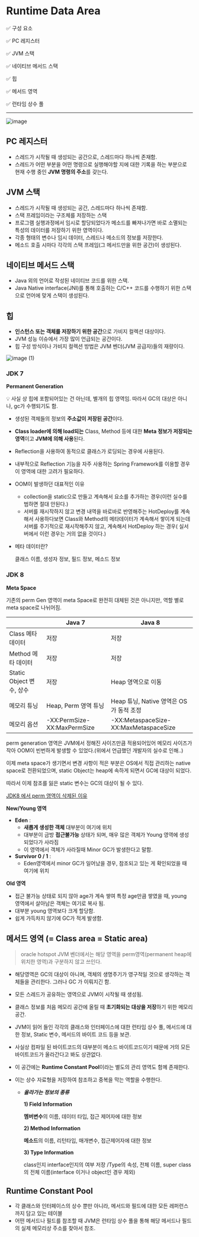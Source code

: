 # Runtime Data Area

✅ 구성 요소

✅ PC 레지스터

✅ JVM 스택

✅ 네이티브 메서드 스택

✅ 힙

✅ 메서드 영역

✅ 런타임 상수 풀

---

![image](https://github.com/uneap/tech-note/assets/25525648/81a22dac-3418-4f6e-97c9-ba690b8a699b)


## PC 레지스터

- 스레드가 시작될 때 생성되는 공간으로, 스레드마다 하나씩 존재함.
- 스레드가 어떤 부분을 어떤 명령으로 실행해야할 지에 대한 기록을 하는 부분으로 현재 수행 중인 **JVM 명령의 주소**를 갖는다.

## JVM 스택

- 스레드가 시작될 때 생성되는 공간, 스레드마다 하나씩 존재함.
- 스택 프레임이라는 구조체를 저장하는 스택
- 프로그램 실행과정에서 임시로 할당되었다가 메소드를 빠져나가면 바로 소멸되는 특성의 데이터를 저장하기 위한 영역이다.
- 각종 형태의 변수나 임시 데이터, 스레드나 메소드의 정보를 저장한다.
- 메소드 호출 시마다 각각의 스택 프레임(그 메서드만을 위한 공간)이 생성된다.

## 네이티브 메서드 스택

- Java 외의 언어로 작성된 네이티브 코드를 위한 스택.
- Java Native interface(JNI)를 통해 호출하는 C/C++ 코드를 수행하기 위한 스택으로 언어에 맞게 스택이 생성된다.

## 힙

- **인스턴스 또는 객체를 저장하기 위한 공간**으로 가비지 컬렉션 대상이다.
- JVM 성능 이슈에서 가장 많이 언급되는 공간이다.
- 힙 구성 방식이나 가비지 컬렉션 방법은 JVM 벤더(JVM 공급자)들의 재량이다.

![image (1)](https://github.com/uneap/tech-note/assets/25525648/0d4ceefe-5f4f-4386-b187-e485424de113)


### JDK 7

**Permanent Generation**

<aside>
💡 사실 상 힙에 포함되어있는 건 아닌데, 별개의 힙 영역임. 
따라서 GC의 대상은 아니나, gc가 수행되기도 함.

</aside>

- 생성된 객체들의 정보의 **주소값이 저장된 공간**이다.
- **Class loader에 의해 load되는** Class, Method 등에 대한 **Meta 정보가 저장되는 영역**이고 **JVM에 의해 사용**된다.
- Reflection을 사용하여 동적으로 클래스가 로딩되는 경우에 사용된다.
- 내부적으로 Reflection 기능을 자주 사용하는 Spring Framework를 이용할 경우 이 영역에 대한 고려가 필요하다.
- OOM이 발생하던 대표적인 이유
    - collection을 static으로 만들고 계속해서 요소를 추가하는 경우(이런 실수를 범하면 절대 안된다.)
    - 서버를 재시작하지 않고 변경 내역을 바로바로 반영해주는 HotDeploy를 계속해서 사용하다보면 Class와 Method의 메타데이터가 계속해서 쌓이게 되는데 서버를 주기적으로 재시작해주지 않고, 계속해서 HotDeploy 하는 경우( 실서버에서 이런 경우는 거의 없을 것이다.)

- 메타 데이터란?
    
    클래스 이름, 생성자 정보, 필드 정보, 메소드 정보
    
### JDK 8

**Meta Space**

기존의 perm Gen 영역이 meta Space로 완전히 대체된 것은 아니지만, 역할 별로 meta space로 나뉘어짐.

|  | Java 7 | Java 8 |
| --- | --- | --- |
| Class 메타 데이터 | 저장 | 저장 |
| Method 메타 데이터 | 저장 | 저장 |
| Static Object 변수, 상수 | 저장 | Heap 영역으로 이동 |
| 메모리 튜닝 | Heap, Perm 영역 튜닝 | Heap 튜닝, Native 영역은 OS가 동적 조정 |
| 메모리 옵션 | -XX:PermSize-XX:MaxPermSize | -XX:MetaspaceSize-XX:MaxMetaspaceSize |

perm generation 영역은 JVM에서 정해진 사이즈만큼 적용되어있어 메모리 사이즈가 작아 OOM이 빈번하게 발생할 수 있었다.(위에서 언급했던 개발자의 실수로 인해..)

이제 meta space가 생기면서 변경 사항이 적은 부분은 OS에서 직접 관리하는 native space로 전환되었으며, static Object는 heap에 속하게 되면서 GC에 대상이 되었다.

따라서 이제 참조를 잃은 static 변수는 GC의 대상이 될 수 있다.

[JDK8 에서 perm 영역이 삭제된 이유](https://www.notion.so/JDK8-perm-dfb2d67416cd4f11a7ae9d16ec9f071d?pvs=21)

**New/Young 영역**

- **Eden** :
    - **새롭게 생성한 객체** 대부분이 여기에 위치
    - 대부분이 금방 **접근불가능** 상태가 되며, 매우 많은 객체가 Young 영역에 생성되었다가 사라짐
    - 이 영역에서 객체가 사라질때 Minor GC가 발생한다고 말함.
- **Survivor 0 / 1** :
    - Eden영역에서 minor GC가 일어났을 경우, 참조되고 있는 게 확인되었을 때 여기에 위치

**Old 영역**

- 접근 불가능 상태로 되지 않아 age가 계속 쌓여 특정 age만큼 쌓였을 때, young 영역에서 살아남은 객체는 여기로 복사 됨.
- 대부분 young 영역보다 크게 할당함.
- 쉽게 가득차지 않기에 GC가 적게 발생함.

## 메서드 영역 (= Class area = Static area)

> oracle hotspot JVM 벤더에서는 해당 영역을 perm영역(permanent heap에 위치한 영역)과 구분하지 않고 쓰인다.


- 해당영역은 GC의 대상이 아니며, 객체의 생명주기가 영구적일 것으로 생각하는 객체들을 관리한다. 그러나  GC 가 이뤄지긴 함.

- 모든 스레드가 공유하는 영역으로 JVM이 시작될 때 생성됨.
- 클래스 정보를 처음 메모리 공간에 올릴 때 **초기화되는 대상을 저장**하기 위한 메모리 공간.
- JVM이 읽어 들인 각각의 클래스와 인터페이스에 대한 런타임 상수 풀, 메서드에 대한 정보, Static 변수, 메서드의 바이트 코드 등을 보관.
- 사실상 컴파일 된 바이트코드의 대부분이 메소드 바이트코드이기 때문에 거의 모든 바이트코드가 올라간다고 봐도 상관없다.
- 이 공간에는 **Runtime Constant Pool**이라는 별도의 관리 영역도 함께 존재한다.
- 이는 상수 자료형을 저장하여 참조하고 중복을 막는 역할을 수행한다.
    - ***올라가는 정보의 종류***
        
        **1) Field Information**
        
        **멤버변수**의 이름, 데이터 타입, 접근 제어자에 대한 정보
        
        **2) Method Information**
        
        **메소드**의 이름, 리턴타입, 매개변수, 접근제어자에 대한 정보
        
        **3) Type Information**
        
        class인지 interface인지의 여부 저장 /Type의 속성, 전체 이름, super class의 전체 이름(interface 이거나 object인 경우 제외)
        

## **Runtime Constant Pool**

- 각 클래스와 인터페이스의 상수 뿐만 아니라, 메서드와 필드에 대한 모든 레퍼런스까지 담고 있는 테이블
- 어떤 메서드나 필드를 참조할 때 JVM은 런타임 상수 풀을 통해 해당 메서드나 필드의 실제 메모리상 주소를 찾아서 참조.
